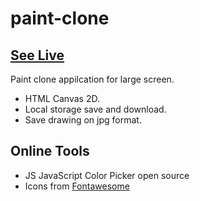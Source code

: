 # paint-clone

## [See Live](https://juanitafadul.github.io/paint-clone/)

Paint clone appilcation for large screen.
  + HTML Canvas 2D.
  + Local storage save and download.
  + Save drawing on jpg format.
 
## Online Tools 
+ JS JavaScript Color Picker open source
+ Icons from [Fontawesome](https://fontawesome.com/)
